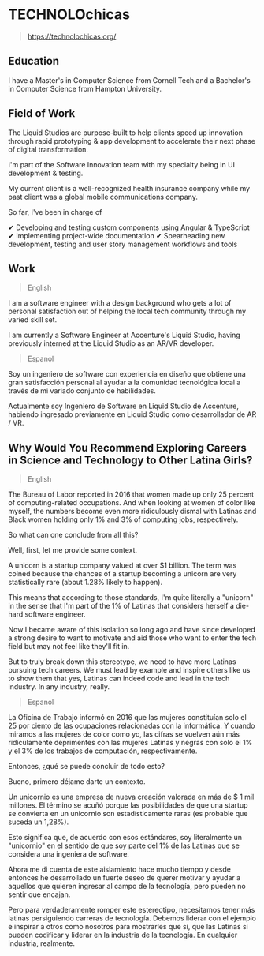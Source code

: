 # TECHNOLOchicas

> https://technolochicas.org/

## Education

I have a Master's in Computer Science from Cornell Tech and a Bachelor's in Computer Science from Hampton University.

## Field of Work

The Liquid Studios are purpose-built to help clients speed up innovation through rapid prototyping & app development to accelerate their next phase of digital transformation.

I'm part of the Software Innovation team with my specialty being in UI development & testing.

My current client is a well-recognized health insurance company while my past client was a global mobile communications company.

So far, I've been in charge of

✔︎ Developing and testing custom components using Angular & TypeScript
✔︎ Implementing project-wide documentation
✔︎ Spearheading new development, testing and user story management workflows and tools

## Work

> English

I am a software engineer with a design background who gets a lot of personal satisfaction out of helping the local tech community through my varied skill set.

I am currently a Software Engineer at Accenture's Liquid Studio, having previously interned at the Liquid Studio as an AR/VR developer.

> Espanol

Soy un ingeniero de software con experiencia en diseño que obtiene una gran satisfacción personal al ayudar a la comunidad tecnológica local a través de mi variado conjunto de habilidades.

Actualmente soy Ingeniero de Software en Liquid Studio de Accenture, habiendo ingresado previamente en Liquid Studio como desarrollador de AR / VR.

## Why Would You Recommend Exploring Careers in Science and Technology to Other Latina Girls?

> English

The Bureau of Labor reported in 2016 that women made up only 25 percent of computing-related occupations. And when looking at women of color like myself, the numbers become even more ridiculously dismal with Latinas and Black women holding only 1% and 3% of computing jobs, respectively.

So what can one conclude from all this?

Well, first, let me provide some context.

A unicorn is a startup company valued at over $1 billion. The term was coined because the chances of a startup becoming a unicorn are very statistically rare (about 1.28% likely to happen).

This means that according to those standards, I'm quite literally a "unicorn" in the sense that I'm part of the 1% of Latinas that considers herself a die-hard software engineer.

Now I became aware of this isolation so long ago and have since developed a strong desire to want to motivate and aid those who want to enter the tech field but may not feel like they'll fit in.

But to truly break down this stereotype, we need to have more Latinas pursuing tech careers. We must lead by example and inspire others like us to show them that yes, Latinas can indeed code and lead in the tech industry. In any industry, really.

> Espanol

La Oficina de Trabajo informó en 2016 que las mujeres constituían solo el 25 por ciento de las ocupaciones relacionadas con la informática. Y cuando miramos a las mujeres de color como yo, las cifras se vuelven aún más ridículamente deprimentes con las mujeres Latinas y negras con solo el 1% y el 3% de los trabajos de computación, respectivamente.

Entonces, ¿qué se puede concluir de todo esto?

Bueno, primero déjame darte un contexto.

Un unicornio es una empresa de nueva creación valorada en más de $ 1 mil millones. El término se acuñó porque las posibilidades de que una startup se convierta en un unicornio son estadísticamente raras (es probable que suceda un 1,28%).

Esto significa que, de acuerdo con esos estándares, soy literalmente un "unicornio" en el sentido de que soy parte del 1% de las Latinas que se considera una ingeniera de software.

Ahora me di cuenta de este aislamiento hace mucho tiempo y desde entonces he desarrollado un fuerte deseo de querer motivar y ayudar a aquellos que quieren ingresar al campo de la tecnología, pero pueden no sentir que encajan.

Pero para verdaderamente romper este estereotipo, necesitamos tener más latinas persiguiendo carreras de tecnología. Debemos liderar con el ejemplo e inspirar a otros como nosotros para mostrarles que sí, que las Latinas sí pueden codificar y liderar en la industria de la tecnología. En cualquier industria, realmente.
